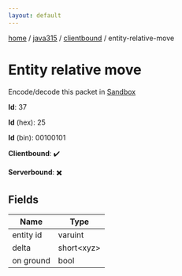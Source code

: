 ```yaml
---
layout: default
---
```


[home](/)  /  [java315](/protocol/java315)  /  [clientbound](/protocol/java315/clientbound)  /  entity-relative-move

# Entity relative move

Encode/decode this packet in [Sandbox](../../../sandbox/java315#Clientbound.EntityRelativeMove)

**Id**: 37

**Id** (hex): 25

**Id** (bin): 00100101

**Clientbound**: ✔️

**Serverbound**: ✖️

## Fields

Name | Type
---|---
entity id | varuint
delta | short&lt;xyz&gt;
on ground | bool
